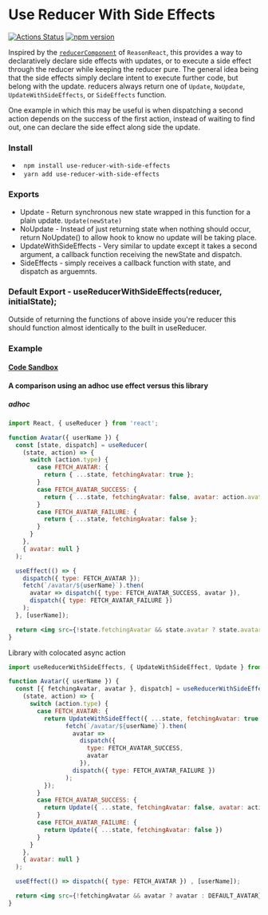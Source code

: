 # Use Reducer With Side Effects

[![Actions Status](https://github.com/conorhastings/react-syntax-highlighter/workflows/Node%20CI/badge.svg)](https://github.com/conorhastings/react-syntax-highlighter/actions)
[![npm version](https://img.shields.io/npm/v/use-reducer-with-side-effects.svg)](https://www.npmjs.com/package/use-reducer-with-side-effects)

  Inspired by the <a href="https://reasonml.github.io/reason-react/docs/en/state-actions-reducer">`reducerComponent`</a> of `ReasonReact`, this provides a way to declaratively declare side effects with updates, or to execute a side effect through the reducer while keeping the reducer pure.
  The general idea being that the side effects simply declare intent to execute further code, but belong with the update.
  reducers always return one of `Update`, `NoUpdate`, `UpdateWithSideEffects`, or `SideEffects` function.

 One example in which this may be useful is when dispatching a second action depends on the success of the first action, instead of waiting to find out, one can declare the side effect along side the update.
 
 ### Install
 
 * ``` npm install use-reducer-with-side-effects```
 * ``` yarn add use-reducer-with-side-effects```

### Exports

* Update - Return synchronous new state wrapped in this function for a plain update. `Update(newState)`
* NoUpdate - Instead of just returning state when nothing should occur, return NoUpdate() to allow hook to know no update will be taking place.
* UpdateWithSideEffects - Very similar to update except it takes a second argument, a callback function receiving the newState and dispatch. 
* SideEffects - simply receives a callback function with state, and dispatch as arguemnts.

### Default Export - useReducerWithSideEffects(reducer, initialState);

Outside of returning the functions of above inside you're reducer this should function almost identically to the built in useReducer.

### Example 

#### <a href="https://codesandbox.io/s/angry-bouman-rc2x6">Code Sandbox</a>

#### A comparison using an adhoc use effect versus this library

##### adhoc 
```jsx
import React, { useReducer } from 'react';

function Avatar({ userName }) {
  const [state, dispatch] = useReducer(
    (state, action) => {
      switch (action.type) {
        case FETCH_AVATAR: {
          return { ...state, fetchingAvatar: true };
        }
        case FETCH_AVATAR_SUCCESS: {
          return { ...state, fetchingAvatar: false, avatar: action.avatar };
        }
        case FETCH_AVATAR_FAILURE: {
          return { ...state, fetchingAvatar: false };
        }
      }
    },
    { avatar: null }
  );

  useEffect(() => {
    dispatch({ type: FETCH_AVATAR });
    fetch(`/avatar/${userName}`).then(
      avatar => dispatch({ type: FETCH_AVATAR_SUCCESS, avatar }),
      dispatch({ type: FETCH_AVATAR_FAILURE })
    );
  }, [userName]);

  return <img src={!state.fetchingAvatar && state.avatar ? state.avatar : DEFAULT_AVATAR} />
}
```
Library with colocated async action
```jsx
import useReducerWithSideEffects, { UpdateWithSideEffect, Update } from 'use-reducer-with-side-effects';

function Avatar({ userName }) {
  const [{ fetchingAvatar, avatar }, dispatch] = useReducerWithSideEffects(
    (state, action) => {
      switch (action.type) {
        case FETCH_AVATAR: {
          return UpdateWithSideEffect({ ...state, fetchingAvatar: true }, (state, dispatch) => { // the second argument can also be an array of side effects
                fetch(`/avatar/${userName}`).then(
                  avatar =>
                    dispatch({
                      type: FETCH_AVATAR_SUCCESS,
                      avatar
                    }),
                  dispatch({ type: FETCH_AVATAR_FAILURE })
                );
          });
        }
        case FETCH_AVATAR_SUCCESS: {
          return Update({ ...state, fetchingAvatar: false, avatar: action.avatar });
        }
        case FETCH_AVATAR_FAILURE: {
          return Update({ ...state, fetchingAvatar: false })
        }
      }
    },
    { avatar: null }
  );

  useEffect(() => dispatch({ type: FETCH_AVATAR }) , [userName]);

  return <img src={!fetchingAvatar && avatar ? avatar : DEFAULT_AVATAR} />;
}
```

